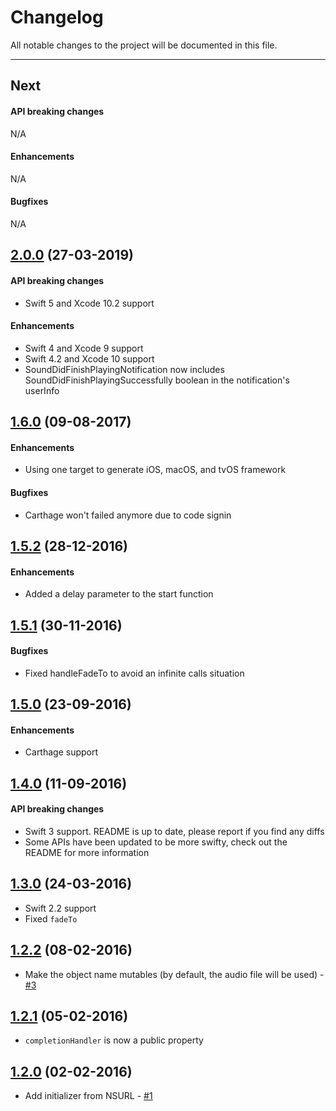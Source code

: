 # Changelog

All notable changes to the project will be documented in this file.

---

## Next

#### API breaking changes

N/A

#### Enhancements

N/A

#### Bugfixes

N/A

## [2.0.0](https://github.com/tbaranes/AudioPlayerSwift/releases/tag/2.0.0) (27-03-2019)

#### API breaking changes

- Swift 5 and Xcode 10.2 support

#### Enhancements

- Swift 4 and Xcode 9 support
- Swift 4.2 and Xcode 10 support
- SoundDidFinishPlayingNotification now includes SoundDidFinishPlayingSuccessfully boolean in the notification's userInfo

## [1.6.0](https://github.com/tbaranes/AudioPlayerSwift/releases/tag/1.6.0) (09-08-2017)

#### Enhancements

- Using one target to generate iOS, macOS, and tvOS framework

#### Bugfixes

- Carthage won't failed anymore due to code signin

## [1.5.2](https://github.com/tbaranes/AudioPlayerSwift/releases/tag/1.5.2) (28-12-2016)

#### Enhancements

- Added a delay parameter to the start function

## [1.5.1](https://github.com/tbaranes/AudioPlayerSwift/releases/tag/1.5.1) (30-11-2016)

#### Bugfixes

- Fixed handleFadeTo to avoid an infinite calls situation

## [1.5.0](https://github.com/tbaranes/AudioPlayerSwift/releases/tag/1.5.0) (23-09-2016)

#### Enhancements

- Carthage support

## [1.4.0](https://github.com/tbaranes/AudioPlayerSwift/releases/tag/1.4.0) (11-09-2016)

#### API breaking changes

- Swift 3 support. README is up to date, please report if you find any diffs
- Some APIs have been updated to be more swifty, check out the README for more information

## [1.3.0](https://github.com/tbaranes/AudioPlayerSwift/releases/tag/1.3.0) (24-03-2016)

- Swift 2.2 support
- Fixed `fadeTo`

## [1.2.2](https://github.com/tbaranes/AudioPlayerSwift/releases/tag/1.2.1) (08-02-2016)

- Make the object name mutables (by default, the audio file will be used) - [#3](https://github.com/tbaranes/AudioPlayerSwift/pull/3)

## [1.2.1](https://github.com/tbaranes/AudioPlayerSwift/releases/tag/1.2.1) (05-02-2016)

- `completionHandler` is now a public property


## [1.2.0](https://github.com/tbaranes/SwiftyUtils/releases/tag/1.2.0) (02-02-2016)

- Add initializer from NSURL - [#1](https://github.com/tbaranes/AudioPlayerSwift/pull/1)
